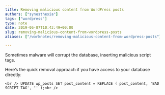 ```yaml
---
title: Removing malicious content from WordPress posts
authors: ["synesthesia"]
tags: ["wordpress"]
type: note
date: 2019-06-07T10:43:49+00:00
slug: removing-malicious-content-from-wordpress-posts 
aliases: ["/worknotes/removing-malicious-content-from-wordpress-posts"]

---
```

Sometimes malware will corrupt the database, inserting malicious script tags.

Here&#8217;s the quick removal approach if you have access to your database directly:

`<br />
UPDATE wp_posts SET post_content = REPLACE ( post_content, 'BAD SCRIPT TAG', '' );<br />
`
